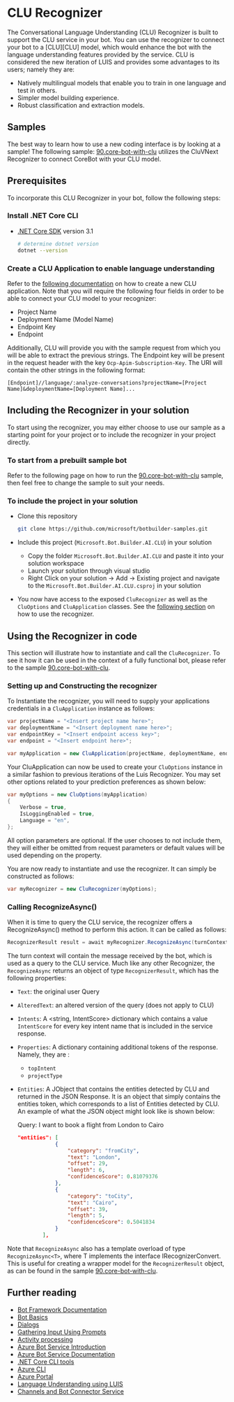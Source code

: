 # CLU Recognizer

The Conversational Language Understanding (CLU) Recognizer is built to support the CLU service in your bot. You can use the recognizer to connect your bot to a [CLU][CLU] model, which would enhance the bot with the language understanding features provided by the service. CLU is considered the new iteration of LUIS and provides some advantages to its users; namely they are:

- Natively multilingual models that enable you to train in one language and test in others.
- Simpler model building experience.
- Robust classification and extraction models.

## Samples

The best way to learn how to use a new coding interface is by looking at a sample! The following sample: [90.core-bot-with-clu][CoreBotWithCLU_Sample] utilizes the CluVNext Recognizer to connect CoreBot with your CLU model.

## Prerequisites

To incorporate this CLU Recognizer in your bot, follow the following steps:

### Install .NET Core CLI

- [.NET Core SDK](https://dotnet.microsoft.com/download) version 3.1

  ```bash
  # determine dotnet version
  dotnet --version
  ```

### Create a CLU Application to enable language understanding

Refer to the [following documentation][CLU_ServiceQuickStart] on how to create a new CLU application. Note that you will require the following four fields in order to be able to connect your CLU model to your recognizer:

- Project Name
- Deployment Name (Model Name)
- Endpoint Key
- Endpoint

 Additionally, CLU will provide you with the sample request from which you will be able to extract the previous strings. The Endpoint key will be present in the request header with the key `Ocp-Apim-Subscription-Key`. The URI will contain the other strings in the following format:

 `[Endpoint]//language/:analyze-conversations?projectName=[Project Name]&deploymentName=[Deployment Name]...`

## Including the Recognizer in your solution

To start using the recognizer, you may either choose to use our sample as a starting point for your project or to include the recognizer in your project directly.

### To start from a prebuilt sample bot

Refer to the following page on how to run the [90.core-bot-with-clu][CoreBotWithCLU_Sample] sample, then feel free to change the sample to suit your needs.

### To include the project in your solution

- Clone this repository

    ```bash
    git clone https://github.com/microsoft/botbuilder-samples.git
    ```

- Include this project (`Microsoft.Bot.Builder.AI.CLU`) in your solution
  - Copy the folder `Microsoft.Bot.Builder.AI.CLU` and paste it into your solution workspace
  - Launch your solution through visual studio
  - Right Click on your solution -> Add -> Existing project and navigate to the `Microsoft.Bot.Builder.AI.CLU.csproj` in your solution

- You now have access to the exposed `CluRecognizer` as well as the `CluOptions` and `CluApplication` classes. See the [following section](#Using-the-Recognizer-in-code) on how to use the recognizer.

## Using the Recognizer in code

This section will illustrate how to instantiate and call the `CluRecognizer`. To see it how it can be used in the context of a fully functional bot, please refer to the sample [90.core-bot-with-clu][CoreBotWithCLU_Sample].

### Setting up and Constructing the recognizer

To Instantiate the recognizer, you will need to supply your applications credentials in a `CluApplication` instance as follows:

```C#
var projectName = "<Insert project name here>";
var deploymentName = "<Insert deployment name here>";
var endpointKey = "<Insert endpoint access key>";
var endpoint = "<Insert endpoint here>";

var myApplication = new CluApplication(projectName, deploymentName, endpointKey, endpoint);
```

Your CluApplication can now be used to create your `CluOptions` instance in a similar fashion to previous iterations of the Luis Recognizer. You may set other options related to your prediction preferences as shown below:

```C#
var myOptions = new CluOptions(myApplication)
{
    Verbose = true,
    IsLoggingEnabled = true,
    Language = "en",
};
```

All option parameters are optional. If the user chooses to not include them, they will either be omitted from request parameters or default values will be used depending on the property.

You are now ready to instantiate and use the recognizer. It can simply be constructed as follows:

```C#
var myRecognizer = new CluRecognizer(myOptions);
```

### Calling RecognizeAsync()

When it is time to query the CLU service, the recognizer offers a RecognizeAsync() method to perform this action. It can be called as follows: 

```C#
RecognizerResult result = await myRecognizer.RecognizeAsync(turnContext, cancellationToken);
```
The turn context will contain the message received by the bot, which is used as a query to the CLU service. Much like any other Recognizer, the `RecognizeAsync` returns an object of type `RecognizerResult`, which has the following properties:

- `Text`: the original user Query
- `AlteredText`: an altered version of the query (does not apply to CLU)
- `Intents`: A <string, IntentScore> dictionary which contains a value `IntentScore` for every key intent name that is included in the service response.  
- `Properties`: A dictionary containing additional tokens of the response. Namely, they are :
  - `topIntent`
  - `projectType`
- `Entities`: A JObject that contains the entities detected by CLU and returned in the JSON Response. It is an object that simply contains the entities token, which corresponds to a list of Entities detected by CLU. An example of what the JSON object might look like is shown below:

    Query: I want to book a flight from London to Cairo
    ```JSON
    "entities": [
                {
                    "category": "fromCity",
                    "text": "London",
                    "offset": 29,
                    "length": 6,
                    "confidenceScore": 0.81079376
                },
                {
                    "category": "toCity",
                    "text": "Cairo",
                    "offset": 39,
                    "length": 5,
                    "confidenceScore": 0.5041834
                }
            ],
    ```
Note that `RecognizeAsync` also has a template overload of type `RecognizeAsync<T>`, where T implements the interface IRecognizerConvert. This is useful for creating a wrapper model for the `RecognizerResult` object, as can be found in the sample [90.core-bot-with-clu][CoreBotWithCLU_Sample].

## Further reading

- [Bot Framework Documentation](https://docs.botframework.com)
- [Bot Basics](https://docs.microsoft.com/azure/bot-service/bot-builder-basics?view=azure-bot-service-4.0)
- [Dialogs](https://docs.microsoft.com/en-us/azure/bot-service/bot-builder-concept-dialog?view=azure-bot-service-4.0)
- [Gathering Input Using Prompts](https://docs.microsoft.com/en-us/azure/bot-service/bot-builder-prompts?view=azure-bot-service-4.0&tabs=csharp)
- [Activity processing](https://docs.microsoft.com/en-us/azure/bot-service/bot-builder-concept-activity-processing?view=azure-bot-service-4.0)
- [Azure Bot Service Introduction](https://docs.microsoft.com/azure/bot-service/bot-service-overview-introduction?view=azure-bot-service-4.0)
- [Azure Bot Service Documentation](https://docs.microsoft.com/azure/bot-service/?view=azure-bot-service-4.0)
- [.NET Core CLI tools](https://docs.microsoft.com/en-us/dotnet/core/tools/?tabs=netcore2x)
- [Azure CLI](https://docs.microsoft.com/cli/azure/?view=azure-cli-latest)
- [Azure Portal](https://portal.azure.com)
- [Language Understanding using LUIS](https://docs.microsoft.com/en-us/azure/cognitive-services/luis/)
- [Channels and Bot Connector Service](https://docs.microsoft.com/en-us/azure/bot-service/bot-concepts?view=azure-bot-service-4.0)

[CoreBotWithCLU_Sample]: https://github.com/microsoft/BotBuilder-Samples/tree/AhmedLeithy/LuisVNext-Sample/samples/csharp_dotnetcore/90.core-bot-with-clu/90.core-bot-with-clu
[CLU_ServiceQuickStart]: https://docs.microsoft.com/azure/cognitive-services/language-service/conversational-language-understanding/quickstart
[CLU_ServiceDocHomepage]: https://docs.microsoft.com/azure/cognitive-services/language-service/conversational-language-understanding/overview
